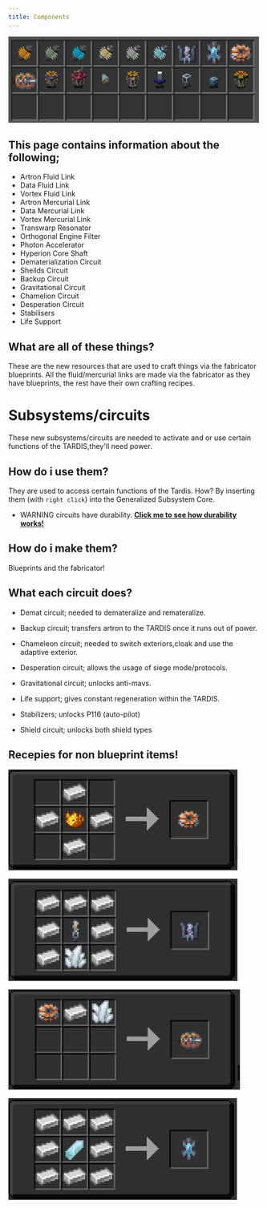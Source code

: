 ```yaml
---
title: Components
---
```


 ![stuff](images/resourcesall.png)

## This page contains information about the following;
* Artron Fluid Link
* Data Fluid Link
* Vortex Fluid Link
* Artron Mercurial Link
* Data Mercurial Link
* Vortex Mercurial Link
* Transwarp Resonator
* Orthogonal Engine Filter
* Photon Accelerator
* Hyperion Core Shaft
* Dematerialization Circuit
* Sheilds Circuit
* Backup Circuit
* Gravitational Circuit
* Chamelion Circuit
* Desperation Circuit
* Stabilisers
* Life Support
  
## What are all of these things?

These are the new resources that are used to craft things via the fabricator blueprints. All the fluid/mercurial links are made via the fabricator 
as they have blueprints, the rest have their own crafting recipes.



# Subsystems/circuits
These new subsystems/circuits are needed to activate and or use certain functions of the TARDIS,they'll need power.

## How do i use them?
They are used to access certain functions of the Tardis. How? By inserting them (with `right click`) into the Generalized Subsystem Core.

* WARNING circuits have durability. [**Click me to see how durability works!**](../../mechanics/durability/)

## How do i make them?

Blueprints and the fabricator!

## What each circuit does?

* Demat circuit; needed to demateralize and remateralize.

* Backup circuit; transfers artron to the TARDIS once it runs out of power.

* Chameleon circuit; needed to switch exteriors,cloak and use the adaptive exterior.

* Desperation circuit; allows the usage of siege mode/protocols.

* Gravitational circuit; unlocks anti-mavs.

* Life support; gives constant regeneration within the TARDIS.

* Stabilizers; unlocks P116 (auto-pilot)

* Shield circuit; unlocks both shield types

## Recepies for non blueprint items!

![inductor recepie](images/ind.png)

![manip recepie](images/manip.png)

![condenser recepie](images/cond.png)

![bulb recepie](images/bulb.png)


